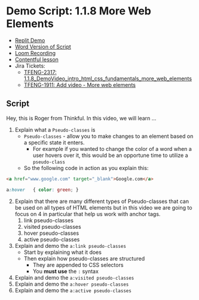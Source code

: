 # Demo Script: 1.1.8 More Web Elements

* [Replit Demo](https://replit.com/@mrrocampbell/114-html-basics#index.html)
* [Word Version of Script](https://chegg-my.sharepoint.com/:w:/p/rocampbell/Eah6wQvm-9dIlSxXoIl14kcBUFCHR7dYleXcIV-VxaVpZw?e=MIGJrV)
* [Loom Recording]()
* [Contentful lesson](https://overview.thinkful.com/preview/JS-MODULAR/version/1/introduction-to-web-development/guild-b2b-eng-module-introduction-html-css-fundamentals/modeng-more-web-elements)
* Jira Tickets:
  * [TFENG-2317: 1.1.8_DemoVideo_intro_html_css_fundamentals_more_web_elements](https://chegg.atlassian.net/browse/TFENG-2317)
  * [TFENG-1911: Add video - More web elements](https://chegg.atlassian.net/browse/TFENG-1911)

## Script

Hey, this is Roger from Thinkful. In this video, we will learn ...

1. Explain what a `Pseudo-classes` is
   * `Pseudo-classes` - allow you to make changes to an element based on a specific state it enters.
     * For example if you wanted to change the color of a word when a user hovers over it, this would be an opportune time to utilize a `pseudo-class`
   * So the following code in action as you explain this:
```html
<a href="www.google.com" target="_blank">Google.com</a>
```

```css
a:hover   { color: green; }
```

2. Explain that there are many different types of Pseudo-classes that can be used on all types of HTML elements but in this video we are going to focus on 4 in particular that help us work with anchor tags.
   1. link pseudo-classes
   2. visited pseudo-classes
   3. hover pseudo-classes
   4. active pseudo-classes
3. Explain and demo the `a:link pseudo-classes`
   * Start by explaining what it does
   * Then explain how pseudo-classes are structured
     * They are appended to CSS selectors
     * You **must use** the `:` syntax
4. Explain and demo the `a:visited pseudo-classes`
5. Explain and demo the `a:hover pseudo-classes`
6. Explain and demo the `a:active pseudo-classes`